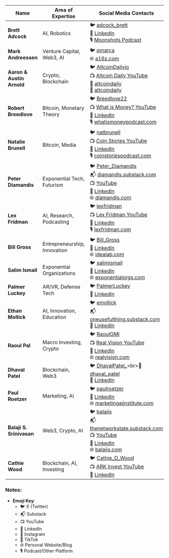 

| Name | Area of Expertise | Social Media Contacts |
|------|-------------------|-----------------------|
| **Brett Adcock** | AI, Robotics | 🐦 [adcock_brett](https://x.com/adcock_brett)<br>💼 [LinkedIn](https://www.linkedin.com/in/brettadcock/)<br>🎙️ [Moonshots Podcast](https://www.brettadcock.com/podcast) |
| **Mark Andreessen** | Venture Capital, Web3, AI | 🐦 [pmarca](https://x.com/pmarca)<br>🌐 [a16z.com](https://a16z.com) |
| **Aaron & Austin Arnold** | Crypto, Blockchain | 🐦 [AltcoinDailyio](https://x.com/AltcoinDailyio)<br>📺 [Altcoin Daily YouTube](https://www.youtube.com/@AltcoinDaily)<br>📸 [altcoindaily](https://www.instagram.com/altcoindaily/)<br>🎵 [altcoindaily](https://www.tiktok.com/@altcoindaily) |
| **Robert Breedlove** | Bitcoin, Monetary Theory | 🐦 [Breedlove22](https://x.com/Breedlove22)<br>📺 [What is Money? YouTube](https://www.youtube.com/@Robert_Breedlove)<br>💼 [LinkedIn](https://www.linkedin.com/in/breedlove22/)<br>🎙️ [whatismoneypodcast.com](https://www.whatismoneypodcast.com) |
| **Natalie Brunell** | Bitcoin, Media | 🐦 [natbrunell](https://x.com/natbrunell)<br>📺 [Coin Stories YouTube](https://www.youtube.com/@NatalieBrunell)<br>💼 [LinkedIn](https://www.linkedin.com/in/nataliebrunell/)<br>🎙️ [coinstoriespodcast.com](https://coinstoriespodcast.com) |
| **Peter Diamandis** | Exponential Tech, Futurism | 🐦 [Peter_Diamandis](https://x.com/Peter_Diamandis)<br>📬 [diamandis.substack.com](https://diamandis.com/newsletter)<br>📺 [YouTube](https://www.youtube.com/@Peter_Diamandis)<br>💼 [LinkedIn](https://www.linkedin.com/in/peterdiamandis/)<br>🌐 [diamandis.com](https://www.diamandis.com) |
| **Lex Fridman** | AI, Research, Podcasting | 🐦 [lexfridman](https://x.com/lexfridman)<br>📺 [Lex Fridman YouTube](https://www.youtube.com/@lexfridman)<br>💼 [LinkedIn](https://www.linkedin.com/in/lexfridman/)<br>🎙️ [lexfridman.com](https://lexfridman.com/podcast) |
| **Bill Gross** | Entrepreneurship, Innovation | 🐦 [Bill_Gross](https://x.com/Bill_Gross)<br>💼 [LinkedIn](https://www.linkedin.com/in/billgross1/)<br>🌐 [idealab.com](https://www.idealab.com) |
| **Salim Ismail** | Exponential Organizations | 🐦 [salimismail](https://x.com/salimismail)<br>💼 [LinkedIn](https://www.linkedin.com/in/salimismail/)<br>🌐 [exponentialorgs.com](https://www.exponentialorgs.com) |
| **Palmer Luckey** | AR/VR, Defense Tech | 🐦 [PalmerLuckey](https://x.com/PalmerLuckey)<br>💼 [LinkedIn](https://www.linkedin.com/in/palmer-luckey-44317955/) |
| **Ethan Mollick** | AI, Innovation, Education | 🐦 [emollick](https://x.com/emollick)<br>📬 [oneusefulthing.substack.com](https://www.oneusefulthing.org)<br>💼 [LinkedIn](https://www.linkedin.com/in/emollick/) |
| **Raoul Pal** | Macro Investing, Crypto | 🐦 [RaoulGMI](https://x.com/RaoulGMI)<br>📺 [Real Vision YouTube](https://www.youtube.com/@RealVisionFinance)<br>💼 [LinkedIn](https://www.linkedin.com/in/raoul-pal/)<br>🌐 [realvision.com](https://www.realvision.com) |
| **Dhaval Patel** | Blockchain, Web3 | 🐦 [DhavalPatel_](https://x.com/DhavalPatel_)<br>📸 [dhaval_patel](https://www.instagram.com/dhaval_patel/)<br>💼 [LinkedIn](https://www.linkedin.com/in/dhaval-patel-blockchain/) |
| **Paul Roetzer** | Marketing, AI | 🐦 [paulroetzer](https://x.com/paulroetzer)<br>💼 [LinkedIn](https://www.linkedin.com/in/paulroetzer/)<br>🌐 [marketingaiinstitute.com](https://www.marketingaiinstitute.com) |
| **Balaji S. Srinivasan** | Web3, Crypto, AI | 🐦 [balajis](https://x.com/balajis)<br>📬 [thenetworkstate.substack.com](https://thenetworkstate.com)<br>📺 [YouTube](https://www.youtube.com/@balajisrinivasan)<br>💼 [LinkedIn](https://www.linkedin.com/in/balajis/)<br>🌐 [balajis.com](https://balajis.com) |
| **Cathie Wood** | Blockchain, AI, Investing | 🐦 [Cathie_D_Wood](https://x.com/Cathie_D_Wood)<br>📺 [ARK Invest YouTube](https://www.youtube.com/@ARKInvest)<br>💼 [LinkedIn](https://www.linkedin.com/in/cathie-wood-ark/) |

### Notes:
- **Emoji Key**:
  - 🐦 X (Twitter)
  - 📬 Substack
  - 📺 YouTube
  - 💼 LinkedIn
  - 📸 Instagram
  - 🎵 TikTok
  - 🌐 Personal Website/Blog
  - 🎙️ Podcast/Other Platform